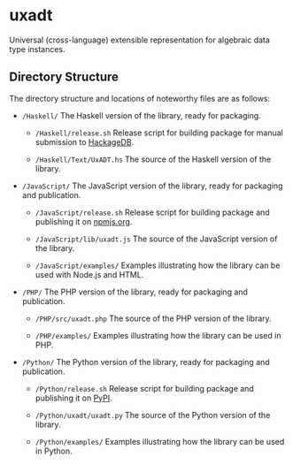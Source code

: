 uxadt
=====

Universal (cross-language) extensible representation for algebraic data type instances.

Directory Structure
-------------------

The directory structure and locations of noteworthy files are as follows:

* `/Haskell/`
  The Haskell version of the library, ready for packaging.

  - `/Haskell/release.sh`
  Release script for building package for manual submission to [HackageDB](http://hackage.haskell.org/).

  - `/Haskell/Text/UxADT.hs`
  The source of the Haskell version of the library.

* `/JavaScript/`
  The JavaScript version of the library, ready for packaging and publication.

  - `/JavaScript/release.sh`
  Release script for building package and publishing it on [npmjs.org](https://www.npmjs.org/).

  - `/JavaScript/lib/uxadt.js`
  The source of the JavaScript version of the library.

  - `/JavaScript/examples/`
  Examples illustrating how the library can be used with Node.js and HTML.

* `/PHP/`
  The PHP version of the library, ready for packaging and publication.

  - `/PHP/src/uxadt.php`
  The source of the PHP version of the library.

  - `/PHP/examples/`
  Examples illustrating how the library can be used in PHP.

* `/Python/`
  The Python version of the library, ready for packaging and publication.

  - `/Python/release.sh`
  Release script for building package and publishing it on [PyPI](https://pypi.python.org/).

  - `/Python/uxadt/uxadt.py`
  The source of the Python version of the library.

  - `/Python/examples/`
  Examples illustrating how the library can be used in Python.
